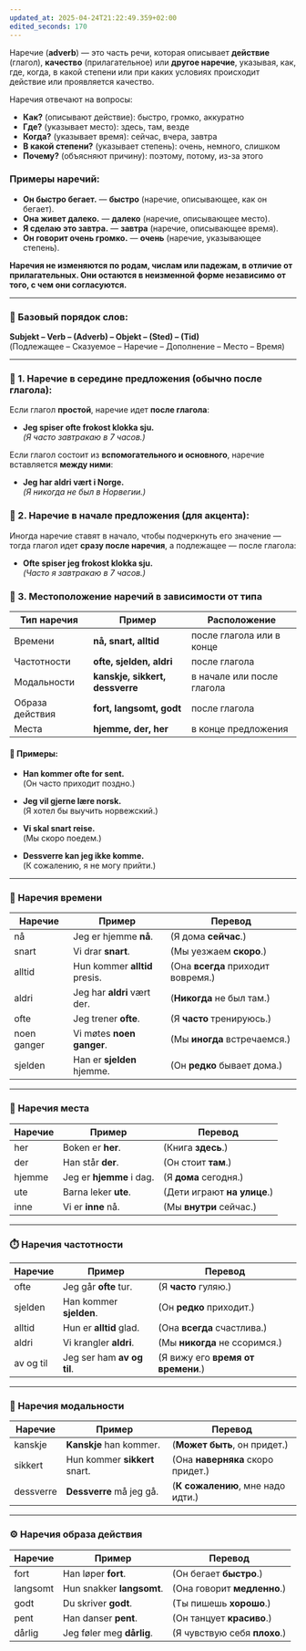 ```yaml
---
updated_at: 2025-04-24T21:22:49.359+02:00
edited_seconds: 170
---
```


Наречие (**adverb**) — это часть речи, которая описывает **действие** (глагол), **качество** (прилагательное) или **другое наречие**, указывая, как, где, когда, в какой степени или при каких условиях происходит действие или проявляется качество.

Наречия отвечают на вопросы:

- **Как?** (описывают действие): быстро, громко, аккуратно    
- **Где?** (указывает место): здесь, там, везде    
- **Когда?** (указывает время): сейчас, вчера, завтра    
- **В какой степени?** (указывает степень): очень, немного, слишком    
- **Почему?** (объясняют причину): поэтому, потому, из-за этого    

### Примеры наречий:

- **Он быстро бегает.** — **быстро** (наречие, описывающее, как он бегает).    
- **Она живет далеко.** — **далеко** (наречие, описывающее место).    
- **Я сделаю это завтра.** — **завтра** (наречие, описывающее время).    
- **Он говорит очень громко.** — **очень** (наречие, указывающее степень).    

**Наречия не изменяются по родам, числам или падежам, в отличие от прилагательных. Они остаются в неизменной форме независимо от того, с чем они согласуются.**
***

### 🧱 Базовый порядок слов:

**Subjekt – Verb – (Adverb) – Objekt – (Sted) – (Tid)**  
(Подлежащее – Сказуемое – Наречие – Дополнение – Место – Время)

***
### 🔹 1. Наречие в середине предложения (обычно после глагола):

Если глагол **простой**, наречие идет **после глагола**:
- **Jeg spiser ofte frokost klokka sju.**  
    _(Я часто завтракаю в 7 часов.)_    

Если глагол состоит из **вспомогательного и основного**, наречие вставляется **между ними**:
- **Jeg har aldri vært i Norge.**  
    _(Я никогда не был в Норвегии.)_    


### 🔹 2. Наречие в начале предложения (для акцента):

Иногда наречие ставят в начало, чтобы подчеркнуть его значение — тогда глагол идет **сразу после наречия**, а подлежащее — после глагола:
- **Ofte spiser jeg frokost klokka sju.**  
    _(Часто я завтракаю в 7 часов.)_    


### 🔹 3. Местоположение наречий в зависимости от типа

|Тип наречия|Пример|Расположение|
|---|---|---|
|Времени|**nå, snart, alltid**|после глагола или в конце|
|Частотности|**ofte, sjelden, aldri**|после глагола|
|Модальности|**kanskje, sikkert, dessverre**|в начале или после глагола|
|Образа действия|**fort, langsomt, godt**|после глагола|
|Места|**hjemme, der, her**|в конце предложения|
#### 🔹 Примеры:
- **Han kommer ofte for sent.**  
    (Он часто приходит поздно.)
    
- **Jeg vil gjerne lære norsk.**  
    (Я хотел бы выучить норвежский.)
    
- **Vi skal snart reise.**  
    (Мы скоро поедем.)
    
- **Dessverre kan jeg ikke komme.**  
    (К сожалению, я не могу прийти.)


***

### 📅 Наречия времени

|Наречие|Пример|Перевод|
|---|---|---|
|nå|Jeg er hjemme **nå**.|(Я дома **сейчас**.)|
|snart|Vi drar **snart**.|(Мы уезжаем **скоро**.)|
|alltid|Hun kommer **alltid** presis.|(Она **всегда** приходит вовремя.)|
|aldri|Jeg har **aldri** vært der.|(**Никогда** не был там.)|
|ofte|Jeg trener **ofte**.|(Я **часто** тренируюсь.)|
|noen ganger|Vi møtes **noen ganger**.|(Мы **иногда** встречаемся.)|
|sjelden|Han er **sjelden** hjemme.|(Он **редко** бывает дома.)|

---

### 🧭 Наречия места

|Наречие|Пример|Перевод|
|---|---|---|
|her|Boken er **her**.|(Книга **здесь**.)|
|der|Han står **der**.|(Он стоит **там**.)|
|hjemme|Jeg er **hjemme** i dag.|(Я **дома** сегодня.)|
|ute|Barna leker **ute**.|(Дети играют **на улице**.)|
|inne|Vi er **inne** nå.|(Мы **внутри** сейчас.)|

---

### ⏱️ Наречия частотности

|Наречие|Пример|Перевод|
|---|---|---|
|ofte|Jeg går **ofte** tur.|(Я **часто** гуляю.)|
|sjelden|Han kommer **sjelden**.|(Он **редко** приходит.)|
|alltid|Hun er **alltid** glad.|(Она **всегда** счастлива.)|
|aldri|Vi krangler **aldri**.|(Мы **никогда** не ссоримся.)|
|av og til|Jeg ser ham **av og til**.|(Я вижу его **время от времени**.)|

---

### 🧠 Наречия модальности

|Наречие|Пример|Перевод|
|---|---|---|
|kanskje|**Kanskje** han kommer.|(**Может быть**, он придет.)|
|sikkert|Hun kommer **sikkert** snart.|(Она **наверняка** скоро придет.)|
|dessverre|**Dessverre** må jeg gå.|(**К сожалению**, мне надо идти.)|

---

### ⚙️ Наречия образа действия

| Наречие  | Пример                    | Перевод                      |
| -------- | ------------------------- | ---------------------------- |
| fort     | Han løper **fort**.       | (Он бегает **быстро**.)      |
| langsomt | Hun snakker **langsomt**. | (Она говорит **медленно**.)  |
| godt     | Du skriver **godt**.      | (Ты пишешь **хорошо**.)      |
| pent     | Han danser **pent**.      | (Он танцует **красиво**.)    |
| dårlig   | Jeg føler meg **dårlig**. | (Я чувствую себя **плохо**.) |
